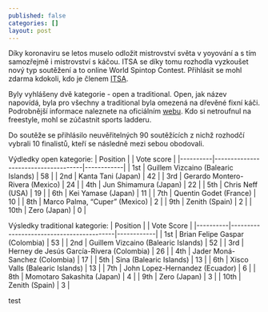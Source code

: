 ```yaml
---
published: false
categories: []
layout: post
---
```

Díky koronaviru se letos muselo odložit mistrovství světa v yoyování a s tím samozřejmě i mistrovství s káčou. ITSA se díky tomu rozhodla vyzkoušet nový typ soutěžení a to online World Spintop Contest. Přihlásit se mohl zdarma kdokoli, kdo je členem [ITSA](https://spintop.cz/mezinarodni-spintop-asociace-itsa/).

Byly vyhlášeny dvě kategorie - open a traditional. Open, jak název napovídá, byla pro všechny a traditional byla omezená na dřevěné fixní káči. Podrobnější informace naleznete na oficiálním [webu](https://spintops.org/world-contest/). Kdo si netroufnul na freestyle, mohl se zúčastnit sports ladderu.

Do soutěže se přihlásilo neuvěřitelných 90 soutěžících z nichž rozhodčí vybrali 10 finalistů, kteří se následně mezi sebou obodovali.

Výdledky open kategorie:
| Position |                                     | Vote score |
|----------|-------------------------------------|------------|
| 1st      | Guillem Vizcaino (Balearic Islands) | 58         |
| 2nd      | Kanta Tani (Japan)                  | 42         |
| 3rd      | Gerardo Montero-Rivera (Mexico)     | 24         |
| 4th      | Jun Shimamura (Japan)               | 22         |
| 5th      | Chris Neff (USA)                    | 19         |
| 6th      | Kei Yamase (Japan)                  | 11         |
| 7th      | Quentin Godet (France)              | 10         |
| 8th      | Marco Palma, “Cuper” (Mexico)       | 2          |
| 9th      | Zenith (Spain)                      | 2          |
| 10th     | Zero (Japan)                        | 0          |

Výsledky traditional kategorie:
| Position |                                          | Vote Score |
|----------|------------------------------------------|------------|
| 1st      | Brian Felipe Gaspar (Colombia)           | 53         |
| 2nd      | Guillem Vizcaino (Balearic Islands)      | 52         |
| 3rd      | Herney de Jesús García-Rivera (Colombia) | 26         |
| 4th      | Jader Moná-Sanchez (Colombia)            | 17         |
| 5th      | Sina (Balearic Islands)                  | 13         |
| 6th      | Xisco Valls (Balearic Islands)           | 13         |
| 7th      | John Lopez-Hernandez (Ecuador)           | 6          |
| 8th      | Momotaro Sakashita (Japan)               | 4          |
| 9th      | Zero (Japan)                             | 3          |
| 10th     | Zenith (Spain)                           | 3          |

test
